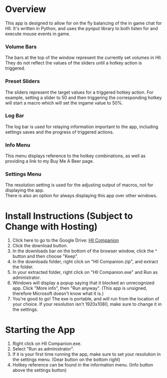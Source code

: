 
# Overview

This app is designed to allow for on the fly balancing of the in game chat for Hll. It's written in Python, and uses the pynput library to both listen for and execute mouse events in game.  

### Volume Bars

The bars at the top of the window represent the currently set volumes in Hll. They do not reflect the values of the sliders until a hotkey action is triggered.

### Preset Sliders  

The sliders represent the target values for a triggered hotkey action. For example, setting a slider to 50 and then triggering the corresponding hotkey will start a macro which will set the ingame value to 50%.

### Log Bar

The log bar is used for relaying information important to the app, including settings saves and the progress of triggered actions.

### Info Menu

This menu displays reference to the hotkey combinations, as well as providing a link to my Buy Me A Beer page.

### Settings Menu

The resolution setting is used for the adjusting output of macros, not for displaying the app.  
There is also an option for always displaying this app over other windows.  

# Install Instructions (Subject to Change with Hosting)

1. Click here to go to the Google Drive: [Hll Companion](https://www.mediafire.com/file/uj9ymprnrsqthal/Hll_Companion.zip/file)  
2. Click the download button.  
3. In the downloads bar on the bottom of the browser window, click the ^ button and then choose "Keep".
4. In the downloads folder, right click on "Hll Companion.zip", and extract the folder.  
5. In your extracted folder, right click on "Hll Companion.exe" and Run as administrator.
6. Windows will display a popup saying that it blocked an unrecognized app. Click "More info", then "Run anyway".  (This app is unsigned, therefore Microsoft doesn't know what it is.) 
7. You're good to go! The exe is portable, and will run from the location of your choice. If your resolution isn't 1920x1080, make sure to change it in the settings.  

# Starting the App

1. Right click on Hll Companion.exe.  
2. Select "Run as administrator".  
3. If it is your first time running the app, make sure to set your resolution in the settings menu. (Gear button on the bottom right)  
4. Hotkey reference can be found in the information menu. (Info button above the settings button)